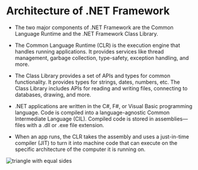 # Architecture of .NET Framework

* The two major components of .NET Framework are the Common Language Runtime and the .NET Framework Class Library.

* The Common Language Runtime (CLR) is the execution engine that handles running applications. It provides services like thread management, garbage collection, type-safety, exception handling, and more.

* The Class Library provides a set of APIs and types for common functionality. It provides types for strings, dates, numbers, etc. The Class Library includes APIs for reading and writing files, connecting to databases, drawing, and more.

* .NET applications are written in the C#, F#, or Visual Basic programming language. Code is compiled into a language-agnostic Common Intermediate Language (CIL). Compiled code is stored in assemblies—files with a .dll or .exe file extension.

* When an app runs, the CLR takes the assembly and uses a just-in-time compiler (JIT) to turn it into machine code that can execute on the specific architecture of the computer it is running on.

<img src="Resources/swimlane-architecture-framework.svg" alt="triangle with equal sides" srcset="equilateral.svg">

